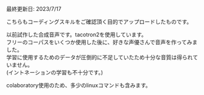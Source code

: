 最終更新日: 2023/7/17

こちらもコーディングスキルをご確認頂く目的でアップロードしたものです。<br>

以前試作した合成音声です。tacotron2を使用しています。<br>
フリーのコーパスをいくつか使用した後に、好きな声優さんで音声を作ってみました。<br>
学習に使用するためのデータが圧倒的に不足していたため十分な音質は得られていません。<br>
(イントネーションの学習も不十分です。)<br>

colaboratory使用のため、多少のlinuxコマンドも含みます。
